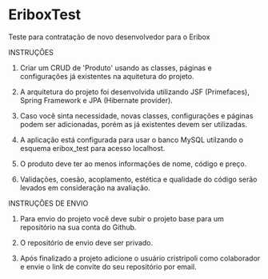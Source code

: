 # EriboxTest
Teste para contratação de novo desenvolvedor para o Eribox

INSTRUÇÕES

1. Criar um CRUD de 'Produto' usando as classes, páginas e configurações já existentes na aquitetura do projeto.

2. A arquitetura do projeto foi desenvolvida utilizando JSF (Primefaces), Spring Framework e JPA (Hibernate provider).

3. Caso você sinta necessidade, novas classes, configurações e páginas podem ser adicionadas, porém as já existentes devem ser utilizadas.

4. A aplicação está configurada para usar o banco MySQL utilzando o esquema eribox_test para acesso localhost.

5. O produto deve ter ao menos informações de nome, código e preço. 

6. Validações, coesão, acoplamento, estética e qualidade do código serão levados em consideração na avaliação.



INSTRUÇÕES DE ENVIO

1. Para envio do projeto você deve subir o projeto base para um repositório na sua conta do Github.

2. O repositório de envio deve ser privado.

3. Após finalizado a projeto adicione o usuário cristripoli como colaborador e envie o link de convite do seu repositório por email.

